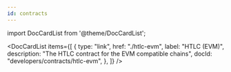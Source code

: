 ```yaml
---
id: contracts
---
```


import DocCardList from '@theme/DocCardList';

<DocCardList
items={[
{
type: "link",
href: "./htlc-evm",
label: "HTLC (EVM)",
description: "The HTLC contract for the EVM compatible chains",
docId: "developers/contracts/htlc-evm",
},
]}
/>
